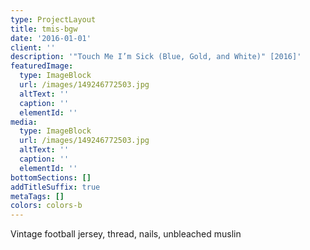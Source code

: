 ```yaml
---
type: ProjectLayout
title: tmis-bgw
date: '2016-01-01'
client: ''
description: '"Touch Me I’m Sick (Blue, Gold, and White)" [2016]'
featuredImage:
  type: ImageBlock
  url: /images/149246772503.jpg
  altText: ''
  caption: ''
  elementId: ''
media:
  type: ImageBlock
  url: /images/149246772503.jpg
  altText: ''
  caption: ''
  elementId: ''
bottomSections: []
addTitleSuffix: true
metaTags: []
colors: colors-b
---
```

Vintage football jersey, thread, nails, unbleached muslin
